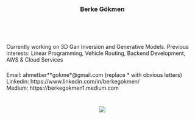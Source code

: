 <h3 align="center">Berke Gökmen</h2>

###

<br clear="both">

###

<img align="right" height="0" src=""  />

###

<br clear="both">

<div>
  Currently working on 3D Gan Inversion and Generative Models.
  Previous interests: Linear Programming, Vehicle Routing, Backend Development, AWS & Cloud Services
</div>

###

<div>
  Email: ahmetber**gokme*@gmail.com (replace * with obvious letters)<br clear="both">
  Linkedin: https://www.linkedin.com/in/berkegokmen/<br clear="both">
  Medium: https://berkegokmen1.medium.com<br clear="both">
</div>

###

<br clear="both">

<div align="center">
  <img src="https://profile-counter.glitch.me/berkegokmen1/count.svg?"  />
</div>

###
